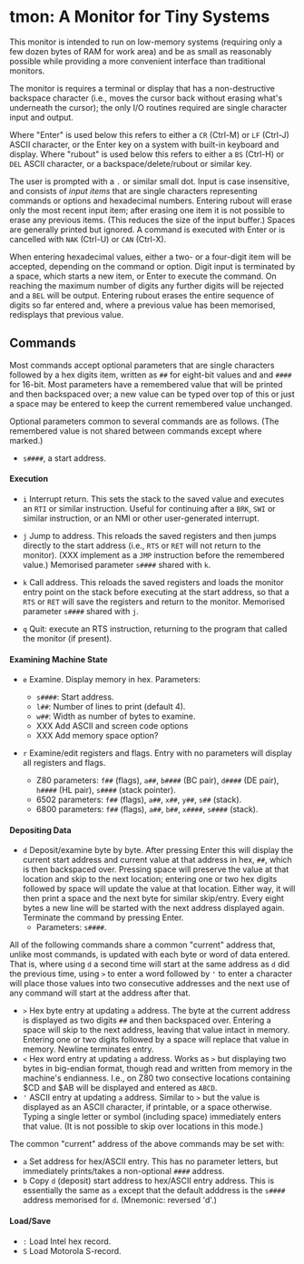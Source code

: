 tmon: A Monitor for Tiny Systems
================================

This monitor is intended to run on low-memory systems (requiring only a few
dozen bytes of RAM for work area) and be as small as reasonably possible
while providing a more convenient interface than traditional monitors.

The monitor is requires a terminal or display that has a non-destructive
backspace character (i.e., moves the cursor back without erasing what's
underneath the cursor); the only I/O routines required are single character
input and output.

Where "Enter" is used below this refers to either a `CR` (Ctrl-M) or `LF`
(Ctrl-J) ASCII character, or the Enter key on a system with built-in
keyboard and display. Where "rubout" is used below this refers to either a
`BS` (Ctrl-H) or `DEL` ASCII character, or a backspace/delete/rubout or
similar key.

The user is prompted with a `.` or similar small dot. Input is case
insensitive, and consists of _input items_ that are single characters
representing commands or options and hexadecimal numbers. Entering rubout
will erase only the most recent input item; after erasing one item it is
not possible to erase any previous items. (This reduces the size of the
input buffer.) Spaces are generally printed but ignored. A command is
executed with Enter or is cancelled with `NAK` (Ctrl-U) or `CAN` (Ctrl-X).

When entering hexadecimal values, either a two- or a four-digit item will
be accepted, depending on the command or option. Digit input is terminated
by a space, which starts a new item, or Enter to execute the command. On
reaching the maximum number of digits any further digits will be rejected
and a `BEL` will be output. Entering rubout erases the entire sequence of
digits so far entered and, where a previous value has been memorised,
redisplays that previous value.


Commands
--------

Most commands accept optional parameters that are single characters
followed by a hex digits item, written as `##` for eight-bit values and and
`####` for 16-bit. Most parameters have a remembered value that will be
printed and then backspaced over; a new value can be typed over top of this
or just a space may be entered to keep the current remembered value
unchanged.

Optional parameters common to several commands are as follows. (The
remembered value is not shared between commands except where marked.)
- `s####`, a start address.

#### Execution

- `i` Interrupt return. This sets the stack to the saved value and executes
  an `RTI` or similar instruction. Useful for continuing after a `BRK`,
  `SWI` or similar instruction, or an NMI or other user-generated
  interrupt.

- `j` Jump to address. This reloads the saved registers and then jumps
  directly to the start address (i.e., `RTS` or `RET` will not return to
  the monitor). (XXX implement as a `JMP` instruction before the remembered
  value.) Memorised parameter `s####` shared with `k`.

- `k` Call address. This reloads the saved registers and loads the monitor
  entry point on the stack before executing at the start address, so that a
  `RTS` or `RET` will save the registers and return to the monitor.
  Memorised parameter `s####` shared with `j`.

- `q` Quit: execute an RTS instruction, returning to the program that
  called the monitor (if present).

#### Examining Machine State

- `e` Examine. Display memory in hex. Parameters:
  - `s####`: Start address.
  - `l##`: Number of lines to print (default 4).
  - `w##`: Width as number of bytes to examine.
  - XXX Add ASCII and screen code options
  - XXX Add memory space option?

- `r` Examine/edit registers and flags. Entry with no parameters will
  display all registers and flags.
  - Z80 parameters: `f##` (flags), `a##`, `b####` (BC pair),
    `d####` (DE pair), `h####` (HL pair), `s####` (stack pointer).
  - 6502 parameters: `f##` (flags), `a##`, `x##`, `y##`, `s##` (stack).
  - 6800 parameters: `f##` (flags), `a##`, `b##`, `x####`, `s####` (stack).

#### Depositing Data

- `d` Deposit/examine byte by byte. After pressing Enter this will display
  the current start address and current value at that address in hex, `##`,
  which is then backspaced over. Pressing space will preserve the value at
  that location and skip to the next location; entering one or two hex
  digits followed by space will update the value at that location. Either
  way, it will then print a space and the next byte for similar skip/entry.
  Every eight bytes a new line will be started with the next address
  displayed again. Terminate the command by pressing Enter.
  - Parameters: `s####`.

All of the following commands share a common "current" address that, unlike
most commands, is updated with each byte or word of data entered. That is,
where using `d` a second time will start at the same address as `d` did the
previous time, using `>` to enter a word followed by `'` to enter a
character will place those values into two consecutive addresses and the
next use of any command will start at the address after that.

- `>` Hex byte entry at updating `a` address. The byte at the current
  address is displayed as two digits `##` and then backspaced over.
  Entering a space will skip to the next address, leaving that value intact
  in memory. Entering one or two digits followed by a space will replace
  that value in memory. Newline terminates entry.
- `<` Hex word entry at updating `a` address. Works as `>` but displaying
  two bytes in big-endian format, though read and written from memory in
  the machine's endianness. I.e., on Z80 two consective locations
  containing $CD and $AB will be displayed and entered as `ABCD`.
- `'` ASCII entry at updating `a` address. Similar to `>` but the value is
  displayed as an ASCII character, if printable, or a space otherwise.
  Typing a single letter or symbol (including space) immediately enters
  that value. (It is not possible to skip over locations in this mode.)

The common "current" address of the above commands may be set with:

- `a` Set address for hex/ASCII entry. This has no parameter letters,
  but immediately prints/takes a non-optional `####` address.
- `b` Copy `d` (deposit) start address to hex/ASCII entry address.
  This is essentially the same as `a` except that the default adddress
  is the `s####` address memorised for `d`. (Mnemonic: reversed 'd'.)

#### Load/Save

- `:` Load Intel hex record.
- `S` Load Motorola S-record.

